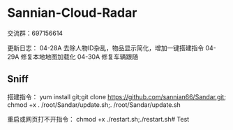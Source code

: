 # Sannian-Cloud-Radar

交流群：697156614

更新日志：
04-28A 去除人物ID杂乱，物品显示简化，增加一键搭建指令
04-29A 修复本地地图加载化
04-30A 修复车辆跟随

## Sniff

搭建指令：
yum install git;git clone https://github.com/sannian66/Sandar.git; chmod +x . /root/Sandar/update.sh;. /root/Sandar/update.sh

重启或网页打不开指令：
chmod +x ./restart.sh;./restart.sh# Test
